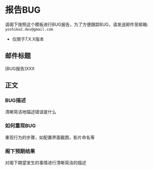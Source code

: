 # 报告BUG
请阁下按照这个模板进行BUG报告，为了方便跟踪BUG，请发送邮件至邮箱: `yoshiko2.dev@gmail.com`
* 仅限于7.X.X版本

## 邮件标题
[BUG报告]XXX

## 正文
### BUG描述
清晰简洁地描述错误是什么

### 如何重现BUG
重现行为的步骤，如配置界面截图，影片命名等

### 阁下预期结果
对阁下期望发生的事情进行清晰简洁的描述
